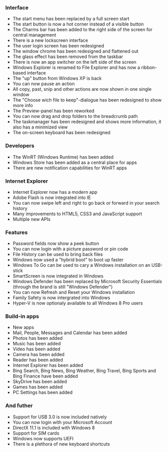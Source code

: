 ### Interface
- The start menu has been replaced by a full screen start
- The start button is now a hot corner instead of a visible button
- The Charms bar has been added to the right side of the screen for central management
- There is a new lockscreen interface
- The user login screen has been redesigned
- The window chrome has been redesigned and flattened out
- The glass effect has been removed from the taskbar
- There is now an app switcher on the left side of the screen
- Windows Explorer is renamed to File Explorer and has now a ribbon-based interface
 - The "up" button from Windows XP is back
 - You can now pause an action
 - All copy, past, snip and other actions are now shown in one single window
 - The "Choose wich file to keep"-dialogue has been redesigned to show more info
 - The Preview-panel has been reworked
 - You can now drag and drop folders to the breadcrumb path
- The taskmanager has been redesigned and shows more information, it also has a minimized view
- The on-screen keyboard has been redesigned

### Developers
- The WinRT (Windows Runtime) has been added
- Windows Store has been added as a central place for apps
- There are new notification capabilities for WinRT apps

### Internet Explorer
- Internet Explorer now has a modern app
- Adobe Flash is now integrated into IE
- You can now swipe left and right to go back or forward in your search history
- Many improvements to HTML5, CSS3 and JavaScript support
- Multiple new APIs

### Features
- Password fields now show a peek button
- You can now login with a picture password or pin code
- File History can be used to bring back files
- Windows now used a "hybrid boot" to boot up faster
- Windows To Go can be used to cary a Windows installation on an USB-stick
- SmartScreen is now integrated in Windows
- Windows Defender has been replaced by Microsoft Security Essentials (through the brand is still "Windows Defender")
- You can now Refresh and Reset your Windows installation
- Family Safety is now intergrated into Windows
- Hyper-V is now optionaly available to all Windows 8 Pro users

### Build-in apps
- New apps
 - Mail, People, Messages and Calendar has been added
 - Photos has been added
 - Music has been added
 - Video has been added
 - Camera has been added
 - Reader has been added
 - Internet Explorer has been added
 - Bing Search, Bing News, Bing Weather, Bing Travel, Bing Sports and Bing Finance have been added
 - SkyDrive has been added
 - Games has been added
 - PC Settings has been added

### And futher
- Support for USB 3.0 is now included natively
- You can now login with your Microsoft Account
- DirectX 11.1 is included with Windows 8
- Support for SIM cards
- Windows now supports UEFI
- There is a plethora of new keyboard shortcuts